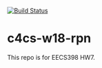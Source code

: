 [![Build Status](https://travis-ci.org/Allen-Wu/c4cs-w18-rpn.svg?branch=master)](https://travis-ci.org/Allen-Wu/c4cs-w18-rpn)

# c4cs-w18-rpn
This repo is for EECS398 HW7.
